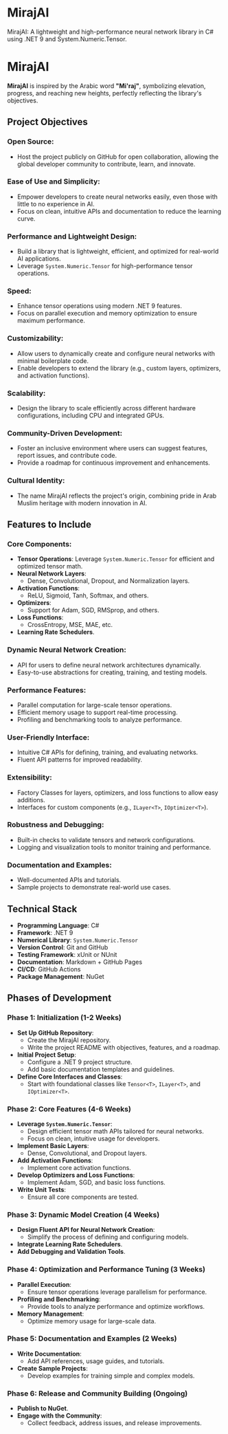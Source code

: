 # MirajAI
MirajAI: A lightweight and high-performance neural network library in C# using .NET 9 and System.Numeric.Tensor.

# MirajAI

**MirajAI** is inspired by the Arabic word **"Mi'raj"**, symbolizing elevation, progress, and reaching new heights, perfectly reflecting the library's objectives.

## Project Objectives

### Open Source:
- Host the project publicly on GitHub for open collaboration, allowing the global developer community to contribute, learn, and innovate.

### Ease of Use and Simplicity:
- Empower developers to create neural networks easily, even those with little to no experience in AI.
- Focus on clean, intuitive APIs and documentation to reduce the learning curve.

### Performance and Lightweight Design:
- Build a library that is lightweight, efficient, and optimized for real-world AI applications.
- Leverage `System.Numeric.Tensor` for high-performance tensor operations.

### Speed:
- Enhance tensor operations using modern .NET 9 features.
- Focus on parallel execution and memory optimization to ensure maximum performance.

### Customizability:
- Allow users to dynamically create and configure neural networks with minimal boilerplate code.
- Enable developers to extend the library (e.g., custom layers, optimizers, and activation functions).

### Scalability:
- Design the library to scale efficiently across different hardware configurations, including CPU and integrated GPUs.

### Community-Driven Development:
- Foster an inclusive environment where users can suggest features, report issues, and contribute code.
- Provide a roadmap for continuous improvement and enhancements.

### Cultural Identity:
- The name MirajAI reflects the project's origin, combining pride in Arab Muslim heritage with modern innovation in AI.

## Features to Include

### Core Components:
- **Tensor Operations**: Leverage `System.Numeric.Tensor` for efficient and optimized tensor math.
- **Neural Network Layers**:
  - Dense, Convolutional, Dropout, and Normalization layers.
- **Activation Functions**:
  - ReLU, Sigmoid, Tanh, Softmax, and others.
- **Optimizers**:
  - Support for Adam, SGD, RMSprop, and others.
- **Loss Functions**:
  - CrossEntropy, MSE, MAE, etc.
- **Learning Rate Schedulers**.

### Dynamic Neural Network Creation:
- API for users to define neural network architectures dynamically.
- Easy-to-use abstractions for creating, training, and testing models.

### Performance Features:
- Parallel computation for large-scale tensor operations.
- Efficient memory usage to support real-time processing.
- Profiling and benchmarking tools to analyze performance.

### User-Friendly Interface:
- Intuitive C# APIs for defining, training, and evaluating networks.
- Fluent API patterns for improved readability.

### Extensibility:
- Factory Classes for layers, optimizers, and loss functions to allow easy additions.
- Interfaces for custom components (e.g., `ILayer<T>`, `IOptimizer<T>`).

### Robustness and Debugging:
- Built-in checks to validate tensors and network configurations.
- Logging and visualization tools to monitor training and performance.

### Documentation and Examples:
- Well-documented APIs and tutorials.
- Sample projects to demonstrate real-world use cases.

## Technical Stack

- **Programming Language**: C#
- **Framework**: .NET 9
- **Numerical Library**: `System.Numeric.Tensor`
- **Version Control**: Git and GitHub
- **Testing Framework**: xUnit or NUnit
- **Documentation**: Markdown + GitHub Pages
- **CI/CD**: GitHub Actions
- **Package Management**: NuGet

## Phases of Development

### Phase 1: Initialization (1-2 Weeks)
- **Set Up GitHub Repository**:
  - Create the MirajAI repository.
  - Write the project README with objectives, features, and a roadmap.
- **Initial Project Setup**:
  - Configure a .NET 9 project structure.
  - Add basic documentation templates and guidelines.
- **Define Core Interfaces and Classes**:
  - Start with foundational classes like `Tensor<T>`, `ILayer<T>`, and `IOptimizer<T>`.

### Phase 2: Core Features (4-6 Weeks)
- **Leverage `System.Numeric.Tensor`**:
  - Design efficient tensor math APIs tailored for neural networks.
  - Focus on clean, intuitive usage for developers.
- **Implement Basic Layers**:
  - Dense, Convolutional, and Dropout layers.
- **Add Activation Functions**:
  - Implement core activation functions.
- **Develop Optimizers and Loss Functions**:
  - Implement Adam, SGD, and basic loss functions.
- **Write Unit Tests**:
  - Ensure all core components are tested.

### Phase 3: Dynamic Model Creation (4 Weeks)
- **Design Fluent API for Neural Network Creation**:
  - Simplify the process of defining and configuring models.
- **Integrate Learning Rate Schedulers**.
- **Add Debugging and Validation Tools**.

### Phase 4: Optimization and Performance Tuning (3 Weeks)
- **Parallel Execution**:
  - Ensure tensor operations leverage parallelism for performance.
- **Profiling and Benchmarking**:
  - Provide tools to analyze performance and optimize workflows.
- **Memory Management**:
  - Optimize memory usage for large-scale data.

### Phase 5: Documentation and Examples (2 Weeks)
- **Write Documentation**:
  - Add API references, usage guides, and tutorials.
- **Create Sample Projects**:
  - Develop examples for training simple and complex models.

### Phase 6: Release and Community Building (Ongoing)
- **Publish to NuGet**.
- **Engage with the Community**:
  - Collect feedback, address issues, and release improvements.
